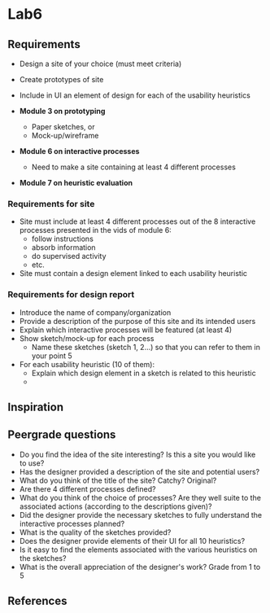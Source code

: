 # Lab6

## Requirements
* Design a site of your choice (must meet criteria)
* Create prototypes of site
* Include in UI an element of design for each of the usability heuristics

* **Module 3 on prototyping**
  * Paper sketches, or
  * Mock-up/wireframe
* **Module 6 on interactive processes**
  * Need to make a site containing at least 4 different processes
* **Module 7 on heuristic evaluation**

### Requirements for site
* Site must include at least 4 different processes out of the 8 interactive processes presented in the vids of module 6:
  * follow instructions
  * absorb information
  * do supervised activity
  * etc.
* Site must contain a design element linked to each usability heuristic

### Requirements for design report
* Introduce the name of company/organization
* Provide a description of the purpose of this site and its intended users
* Explain which interactive processes will be featured (at least 4)
* Show sketch/mock-up for each process
  * Name these sketches (sketch 1, 2...) so that you can refer to them in your point 5
* For each usability heuristic (10 of them):
  * Explain which design element in a sketch is related to this heuristic
  * 

## Inspiration


## Peergrade questions
* Do you find the idea of the site interesting? Is this a site you would like to use?
* Has the designer provided a description of the site and potential users?
* What do you think of the title of the site? Catchy? Original?
* Are there 4 different processes defined?
* What do you think of the choice of processes? Are they well suite to the associated actions (according to the descriptions given)?
* Did the designer provide the necessary sketches to fully understand the interactive processes planned?
* What is the quality of the sketches provided?
* Does the designer provide elements of their UI for all 10 heuristics?
* Is it easy to find the elements associated with the various heuristics on the sketches?
* What is the overall appreciation of the designer's work? Grade from 1 to 5

## References

